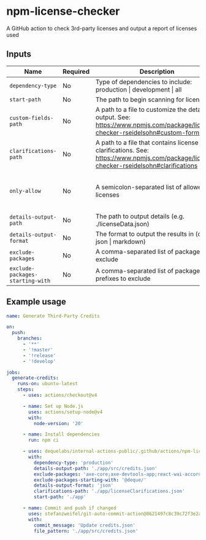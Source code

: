 # npm-license-checker
A GitHub action to check 3rd-party licenses and output a report of licenses used

## Inputs
| Name | Required | Description | Default |
| ---- | -------- | ----------- | ------- |
| `dependency-type` | No | Type of dependencies to include: production \| development \| all | `all` |
| `start-path` | No | The path to begin scanning for licenses | `./` |
| `custom-fields-path` | No | A path to a file to customize the detail output. See: https://www.npmjs.com/package/license-checker-rseidelsohn#custom-format | NA |
| `clarifications-path` | No | A path to a file that contains license clarifications. See: https://www.npmjs.com/package/license-checker-rseidelsohn#clarifications | NA |
| `only-allow` | No | A semicolon-separated list of allowed licenses | [List of common open source licenses] |
| `details-output-path` | No | The path to output details (e.g. ./licenseData.json) | NA |
| `details-output-format` | No | The format to output the results in (csv \| json \| markdown) | `json` |
| `exclude-packages` | No | A comma-separated list of packages to exclude | NA |
| `exclude-packages-starting-with` | No | A comma-separated list of package name prefixes to exclude | NA |

## Example usage
```yaml
name: Generate Third-Party Credits

on:
  push:
    branches:
      - '**'
      - '!master'
      - '!release'
      - '!develop'

jobs:
  generate-credits:
    runs-on: ubuntu-latest
    steps:
      - uses: actions/checkout@v4

      - name: Set up Node.js
        uses: actions/setup-node@v4
        with:
          node-version: '20'

      - name: Install dependencies
        run: npm ci

      - uses: dequelabs/internal-actions-public/.github/actions/npm-license-checker@e1010db9d38031a9fe150a1808dbf714f324cdcd
        with:
          dependency-type: 'production'
          details-output-path: './app/src/credits.json'
          exclude-packages: 'axe-core;axe-devtools-app;react-wai-accordion'
          exclude-packages-starting-with: '@deque/'
          details-output-format: 'json'
          clarifications-path: './app/licenseClarifications.json'
          start-path: './app'

      - name: Commit and push if changed
        uses: stefanzweifel/git-auto-commit-action@8621497c8c39c72f3e2a999a26b4ca1b5058a842
        with:
          commit_message: 'Update credits.json'
          file_pattern: './app/src/credits.json'
```
